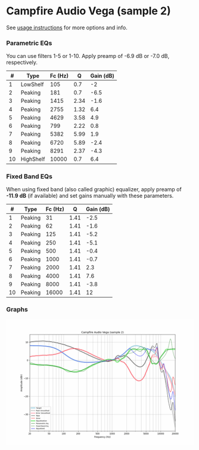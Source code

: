 # Campfire Audio Vega (sample 2)
See [usage instructions](https://github.com/jaakkopasanen/AutoEq#usage) for more options and info.

### Parametric EQs
You can use filters 1-5 or 1-10. Apply preamp of -6.9 dB or -7.0 dB, respectively.

|   # | Type      |   Fc (Hz) |    Q |   Gain (dB) |
|-----|-----------|-----------|------|-------------|
|   1 | LowShelf  |       105 | 0.7  |        -2   |
|   2 | Peaking   |       181 | 0.7  |        -6.5 |
|   3 | Peaking   |      1415 | 2.34 |        -1.6 |
|   4 | Peaking   |      2755 | 1.32 |         6.4 |
|   5 | Peaking   |      4629 | 3.58 |         4.9 |
|   6 | Peaking   |       799 | 2.22 |         0.8 |
|   7 | Peaking   |      5382 | 5.99 |         1.9 |
|   8 | Peaking   |      6720 | 5.89 |        -2.4 |
|   9 | Peaking   |      8291 | 2.37 |        -4.3 |
|  10 | HighShelf |     10000 | 0.7  |         6.4 |

### Fixed Band EQs
When using fixed band (also called graphic) equalizer, apply preamp of **-11.9 dB** (if available) and set gains manually with these parameters.

|   # | Type    |   Fc (Hz) |    Q |   Gain (dB) |
|-----|---------|-----------|------|-------------|
|   1 | Peaking |        31 | 1.41 |        -2.5 |
|   2 | Peaking |        62 | 1.41 |        -1.6 |
|   3 | Peaking |       125 | 1.41 |        -5.2 |
|   4 | Peaking |       250 | 1.41 |        -5.1 |
|   5 | Peaking |       500 | 1.41 |        -0.4 |
|   6 | Peaking |      1000 | 1.41 |        -0.7 |
|   7 | Peaking |      2000 | 1.41 |         2.3 |
|   8 | Peaking |      4000 | 1.41 |         7.6 |
|   9 | Peaking |      8000 | 1.41 |        -3.8 |
|  10 | Peaking |     16000 | 1.41 |        12   |

### Graphs
![](./Campfire%20Audio%20Vega%20(sample%202).png)
